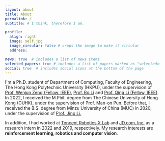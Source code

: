 ```yaml
---
layout: about
title: About
permalink: /
subtitle: # I think, therefore I am.

profile:
  align: right
  image: self.jpg
  image_circular: false # crops the image to make it circular
  address: 

news: true  # includes a list of news items
selected_papers: true # includes a list of papers marked as "selected={true}"
social: true  # includes social icons at the bottom of the page
---
```


I'm a Ph.D. student of Department of Computing, Faculty of Engineering, The Hong Kong Polytechnic University (HKPU), under the supervision of [Prof. Wenjun Zeng (Fellow, IEEE)](https://scholar.google.com/citations?user=_cUfvYQAAAAJ&hl=zh-CN), [Prof. Bo Li](https://www4.comp.polyu.edu.hk/~bo2li/) and [Prof. Qing Li (Fellow, IEEE)](https://www.polyu.edu.hk/comp/people/academic-staff/prof-li-qing/). In 2022, I received the M.Phil. degree from The Chinese University of Hong Kong (CUHK), under the supervision of [Prof. Man-on Pun](https://mypage.cuhk.edu.cn/academics/simonpun/member/director_simonpun.html). Before that, I received the B.S. degree from Minzu University of China (MUC) in 2020, under the supervision of [Prof. Jing Li.](https://lxy.muc.edu.cn/info/1037/1206.htm)

In addition, I had worked at [Tencent Robotics X Lab](https://mp.weixin.qq.com/s/A3mGZ6zK6WOZpPU8ks-Qsw) and [JD.com, Inc.](https://www.jd.com/) as a research intern in 2022 and 2019, respectively. My research interests are **reinforcement learning, robotics and computer vision**.
